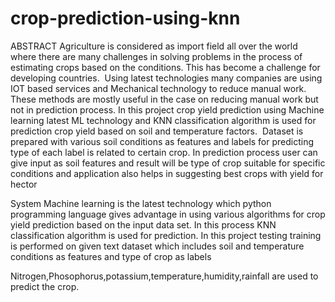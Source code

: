 # crop-prediction-using-knn
ABSTRACT
Agriculture is considered as import field all over the world where there are many challenges in solving problems in the process of estimating crops based on the conditions. This has become a challenge for developing countries.  Using latest technologies many companies are using IOT based services and Mechanical technology to reduce manual work. These methods are mostly useful in the case on reducing manual work but not in prediction process. In this project crop yield prediction using Machine learning latest ML technology and KNN classification algorithm is used for prediction crop yield based on soil and temperature factors.  Dataset is prepared with various soil conditions as features and labels for predicting type of each label is related to certain crop. In prediction process user can give input as soil features and result will be type of crop suitable for specific conditions and application also helps in suggesting best crops with yield for hector

System
Machine learning is the latest technology which python programming language gives advantage in using various algorithms for crop yield prediction based on the input data set. In this process KNN classification algorithm is used for prediction. In this project testing training is performed on given text dataset which includes soil and temperature conditions as features and type of crop as labels

Nitrogen,Phosophorus,potassium,temperature,humidity,rainfall are used to predict the crop.
